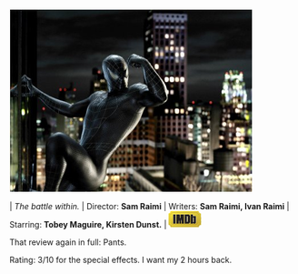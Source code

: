 <!--
.. title: Spiderman 3
.. slug: spiderman-3
.. date: 2007-06-12 12:44:13-05:00
.. tags: movies
.. link: 
.. description: 
.. type: text
-->


[![spiderman3.jpg](/files/2007/06/spiderman3.jpg)](http://imdb.com/title/tt0413300/ "Power corrupts")

| *The battle within.*
| Director: **Sam Raimi**
| Writers: **Sam Raimi, Ivan Raimi**
| Starring: **Tobey Maguire, Kirsten Dunst.**
| [![Internet Movie Database](/files/2007/05/imdb.png)](http://imdb.com/title/tt0413300/)

That review again in full: Pants.

Rating:
3/10 for the special effects. I want my 2 hours back.
